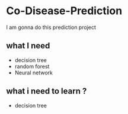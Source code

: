 # Co-Disease-Prediction

I am gonna do this prediction project 

## what I need 
- decision tree
- random forest 
- Neural network 

## what i need to learn ?
- decision tree
